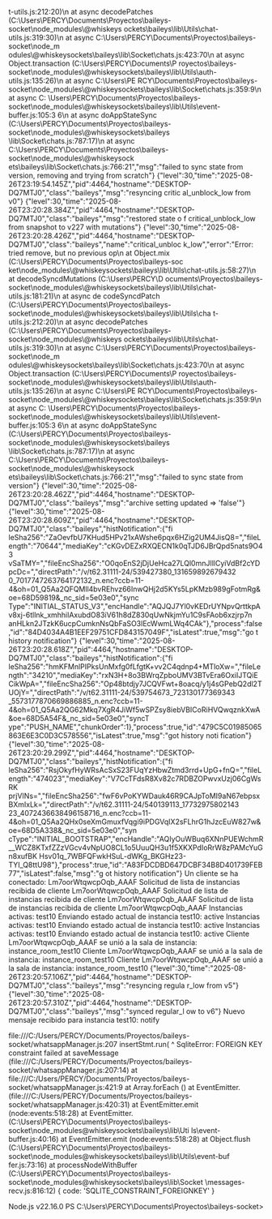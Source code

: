 t-utils.js:212:20)\n    at async decodePatches (C:\\Users\\PERCY\\Documents\\Proyectos\\baileys-socket\\node_modules\\@whiskeys
ockets\\baileys\\lib\\Utils\\chat-utils.js:319:30)\n    at async C:\\Users\\PERCY\\Documents\\Proyectos\\baileys-socket\\node_m
odules\\@whiskeysockets\\baileys\\lib\\Socket\\chats.js:423:70\n    at async Object.transaction (C:\\Users\\PERCY\\Documents\\P
royectos\\baileys-socket\\node_modules\\@whiskeysockets\\baileys\\lib\\Utils\\auth-utils.js:135:26)\n    at async C:\\Users\\PE
RCY\\Documents\\Proyectos\\baileys-socket\\node_modules\\@whiskeysockets\\baileys\\lib\\Socket\\chats.js:359:9\n    at async C:
\\Users\\PERCY\\Documents\\Proyectos\\baileys-socket\\node_modules\\@whiskeysockets\\baileys\\lib\\Utils\\event-buffer.js:105:3
6\n    at async doAppStateSync (C:\\Users\\PERCY\\Documents\\Proyectos\\baileys-socket\\node_modules\\@whiskeysockets\\baileys\
\lib\\Socket\\chats.js:787:17)\n    at async C:\\Users\\PERCY\\Documents\\Proyectos\\baileys-socket\\node_modules\\@whiskeysock
ets\\baileys\\lib\\Socket\\chats.js:766:21","msg":"failed to sync state from version, removing and trying from scratch"}
{"level":30,"time":"2025-08-26T23:19:54.145Z","pid":4464,"hostname":"DESKTOP-DQ7MTJ0","class":"baileys","msg":"resyncing critic
al_unblock_low from v0"}
{"level":30,"time":"2025-08-26T23:20:28.384Z","pid":4464,"hostname":"DESKTOP-DQ7MTJ0","class":"baileys","msg":"restored state o
f critical_unblock_low from snapshot to v227 with mutations"}
{"level":30,"time":"2025-08-26T23:20:28.426Z","pid":4464,"hostname":"DESKTOP-DQ7MTJ0","class":"baileys","name":"critical_unbloc
k_low","error":"Error: tried remove, but no previous op\n    at Object.mix (C:\\Users\\PERCY\\Documents\\Proyectos\\baileys-soc
ket\\node_modules\\@whiskeysockets\\baileys\\lib\\Utils\\chat-utils.js:58:27)\n    at decodeSyncdMutations (C:\\Users\\PERCY\\D
ocuments\\Proyectos\\baileys-socket\\node_modules\\@whiskeysockets\\baileys\\lib\\Utils\\chat-utils.js:181:21)\n    at async de
codeSyncdPatch (C:\\Users\\PERCY\\Documents\\Proyectos\\baileys-socket\\node_modules\\@whiskeysockets\\baileys\\lib\\Utils\\cha
t-utils.js:212:20)\n    at async decodePatches (C:\\Users\\PERCY\\Documents\\Proyectos\\baileys-socket\\node_modules\\@whiskeys
ockets\\baileys\\lib\\Utils\\chat-utils.js:319:30)\n    at async C:\\Users\\PERCY\\Documents\\Proyectos\\baileys-socket\\node_m
odules\\@whiskeysockets\\baileys\\lib\\Socket\\chats.js:423:70\n    at async Object.transaction (C:\\Users\\PERCY\\Documents\\P
royectos\\baileys-socket\\node_modules\\@whiskeysockets\\baileys\\lib\\Utils\\auth-utils.js:135:26)\n    at async C:\\Users\\PE
RCY\\Documents\\Proyectos\\baileys-socket\\node_modules\\@whiskeysockets\\baileys\\lib\\Socket\\chats.js:359:9\n    at async C:
\\Users\\PERCY\\Documents\\Proyectos\\baileys-socket\\node_modules\\@whiskeysockets\\baileys\\lib\\Utils\\event-buffer.js:105:3
6\n    at async doAppStateSync (C:\\Users\\PERCY\\Documents\\Proyectos\\baileys-socket\\node_modules\\@whiskeysockets\\baileys\
\lib\\Socket\\chats.js:787:17)\n    at async C:\\Users\\PERCY\\Documents\\Proyectos\\baileys-socket\\node_modules\\@whiskeysock
ets\\baileys\\lib\\Socket\\chats.js:766:21","msg":"failed to sync state from version"}
{"level":30,"time":"2025-08-26T23:20:28.462Z","pid":4464,"hostname":"DESKTOP-DQ7MTJ0","class":"baileys","msg":"archive setting
updated => 'false'"}
{"level":30,"time":"2025-08-26T23:20:28.609Z","pid":4464,"hostname":"DESKTOP-DQ7MTJ0","class":"baileys","histNotification":{"fi
leSha256":"ZaOevfbU7KHud5HPv21xAWshe6pqx6HZig2UM4JisQ8=","fileLength":"70644","mediaKey":"cKGvDEZxRXQECN1k0qTJD6JBrQpd5nats9O43
vSaTMY=","fileEncSha256":"O0qoEnS2jDjUeHca27LQl0mnJIllCyiVdBf2cYDpcDc=","directPath":"/v/t62.31111-24/539427380_131659892679432
0_7017747263764172132_n.enc?ccb=11-4&oh=01_Q5Aa2QFQMll4bvREhvz66InwQHj2d5KYs5LpKMzb989gFotmRg&oe=68D59819&_nc_sid=5e03e0","sync
Type":"INITIAL_STATUS_V3","encHandle":"AQJQJ7Yl0vKEDrUYNpvQrttkpAv8xj-6tllnk_xmhhilAxubdO83iV61h8dZ830qUwNkjmYu1C9sFAob6xzjrp7n
anHLkn2JTzkK6ucpCumknNsQbFaSO3lEcWwmLWq4CAk"},"process":false,"id":"84D4034A4B1EEF29751CFD843157049F","isLatest":true,"msg":"go
t history notification"}
{"level":30,"time":"2025-08-26T23:20:28.618Z","pid":4464,"hostname":"DESKTOP-DQ7MTJ0","class":"baileys","histNotification":{"fi
leSha256":"hmKFMnlPIPksUnMxfg0fLfgtK+vv2C4qdnp4+MTloXw=","fileLength":"34210","mediaKey":"rxN3H+8o3BWrqZpboUMV3BTvEra6OxiIJTQiE
CikWpA=","fileEncSha256":"Op48btdjy7JCQVFwt+8oacq/y1j4sGPebQ2dl2TUOjY=","directPath":"/v/t62.31111-24/539754673_723130177369343
_5573177870669886885_n.enc?ccb=11-4&oh=01_Q5Aa2QG62Mkq7XgR4JiWf5wSPZsy8iebVBICoRiHVQwqznkXwA&oe=68D5A54F&_nc_sid=5e03e0","syncT
ype":"PUSH_NAME","chunkOrder":1},"process":true,"id":"479C5C01985065863E6E3C0D3C578556","isLatest":true,"msg":"got history noti
fication"}
{"level":30,"time":"2025-08-26T23:20:29.299Z","pid":4464,"hostname":"DESKTOP-DQ7MTJ0","class":"baileys","histNotification":{"fi
leSha256":"RsjOkyfHyWRsAcSxS23FUqYzHbwZtmd3rrd+UpG+fnQ=","fileLength":"474023","mediaKey":"V7CcTFdsR8Xv82c7RDBZOPwvxUzj06CgWsRK
prjVINs=","fileEncSha256":"fwF6vPoKYWDauk46R9CAJpToMI9aN67ebpsxBXmIxLk=","directPath":"/v/t62.31111-24/540139113_17732975802143
23_4072436638496158716_n.enc?ccb=11-4&oh=01_Q5Aa2QHx0seXmGmuxfVqgi9iPDGVqIX2sFLhrG1hJzcEuW827w&oe=68D5A338&_nc_sid=5e03e0","syn
cType":"INITIAL_BOOTSTRAP","encHandle":"AQIyOuWBuq6XNnPUEWchmR__WCZ8KTxfZZzVGcv4vNpUO8CL1o5UuuQH3u1f5XKXPdIoRrW8zPAMcYuGn8xufBK
Hsv01q_7WBFQFwkHSuL-dWKg_BKGHz23-TYI_Q8ttU98"},"process":true,"id":"A83FDCDBD647DCBF34B8D401739FEB77","isLatest":false,"msg":"g
ot history notification"}
Un cliente se ha conectado: Lm7oorWtqwcpOqb_AAAF
Solicitud de lista de instancias recibida de cliente Lm7oorWtqwcpOqb_AAAF
Solicitud de lista de instancias recibida de cliente Lm7oorWtqwcpOqb_AAAF
Solicitud de lista de instancias recibida de cliente Lm7oorWtqwcpOqb_AAAF
Instancias activas: test10
Enviando estado actual de instancia test10: active
Instancias activas: test10
Enviando estado actual de instancia test10: active
Instancias activas: test10
Enviando estado actual de instancia test10: active
Cliente Lm7oorWtqwcpOqb_AAAF se unió a la sala de instancia: instance_room_test10
Cliente Lm7oorWtqwcpOqb_AAAF se unió a la sala de instancia: instance_room_test10
Cliente Lm7oorWtqwcpOqb_AAAF se unió a la sala de instancia: instance_room_test10
{"level":30,"time":"2025-08-26T23:20:57.106Z","pid":4464,"hostname":"DESKTOP-DQ7MTJ0","class":"baileys","msg":"resyncing regula
r_low from v5"}
{"level":30,"time":"2025-08-26T23:20:57.310Z","pid":4464,"hostname":"DESKTOP-DQ7MTJ0","class":"baileys","msg":"synced regular_l
ow to v6"}
Nuevo mensaje recibido para instancia test10: notify

file:///C:/Users/PERCY/Documents/Proyectos/baileys-socket/whatsappManager.js:207
  insertStmt.run(
             ^
SqliteError: FOREIGN KEY constraint failed
    at saveMessage (file:///C:/Users/PERCY/Documents/Proyectos/baileys-socket/whatsappManager.js:207:14)
    at file:///C:/Users/PERCY/Documents/Proyectos/baileys-socket/whatsappManager.js:421:9
    at Array.forEach (<anonymous>)
    at EventEmitter.<anonymous> (file:///C:/Users/PERCY/Documents/Proyectos/baileys-socket/whatsappManager.js:420:31)
    at EventEmitter.emit (node:events:518:28)
    at EventEmitter.<anonymous> (C:\Users\PERCY\Documents\Proyectos\baileys-socket\node_modules\@whiskeysockets\baileys\lib\Uti
ls\event-buffer.js:40:16)
    at EventEmitter.emit (node:events:518:28)
    at Object.flush (C:\Users\PERCY\Documents\Proyectos\baileys-socket\node_modules\@whiskeysockets\baileys\lib\Utils\event-buf
fer.js:73:16)
    at processNodeWithBuffer (C:\Users\PERCY\Documents\Proyectos\baileys-socket\node_modules\@whiskeysockets\baileys\lib\Socket
\messages-recv.js:816:12) {
  code: 'SQLITE_CONSTRAINT_FOREIGNKEY'
}

Node.js v22.16.0
PS C:\Users\PERCY\Documents\Proyectos\baileys-socket>
